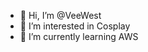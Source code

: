 - 👋 Hi, I’m @VeeWest
- 👀 I’m interested in Cosplay
- 🌱 I’m currently learning AWS

<!---
VeeWest/VeeWest is a ✨ special ✨ repository because its `README.md` (this file) appears on your GitHub profile.
You can click the Preview link to take a look at your changes.
--->
